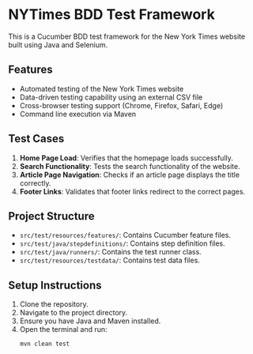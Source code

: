 # NYTimes BDD Test Framework

This is a Cucumber BDD test framework for the New York Times website built using Java and Selenium.

## Features

- Automated testing of the New York Times website
- Data-driven testing capability using an external CSV file
- Cross-browser testing support (Chrome, Firefox, Safari, Edge)
- Command line execution via Maven

## Test Cases

1. **Home Page Load**: Verifies that the homepage loads successfully.
2. **Search Functionality**: Tests the search functionality of the website.
3. **Article Page Navigation**: Checks if an article page displays the title correctly.
4. **Footer Links**: Validates that footer links redirect to the correct pages.

## Project Structure

- `src/test/resources/features/`: Contains Cucumber feature files.
- `src/test/java/stepdefinitions/`: Contains step definition files.
- `src/test/java/runners/`: Contains the test runner class.
- `src/test/resources/testdata/`: Contains test data files.

## Setup Instructions

1. Clone the repository.
2. Navigate to the project directory.
3. Ensure you have Java and Maven installed.
4. Open the terminal and run:
   ```bash
   mvn clean test
